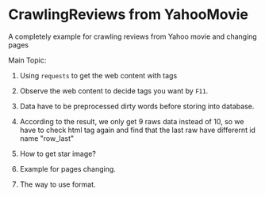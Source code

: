 # CrawlingReviews from YahooMovie

A completely example for crawling reviews from Yahoo movie and changing pages 

Main Topic:

1. Using `requests` to get the web content with tags

2. Observe the web content to decide tags you want by `F11`.

3. Data have to be preprocessed dirty words before storing into database.

4. According to the result, we only get 9 raws data instead of 10, so we have to check html tag again
and find that the last raw have differernt id name "row_last"

5. How to get star image?

6. Example for pages changing.

7. The way to use format. 

